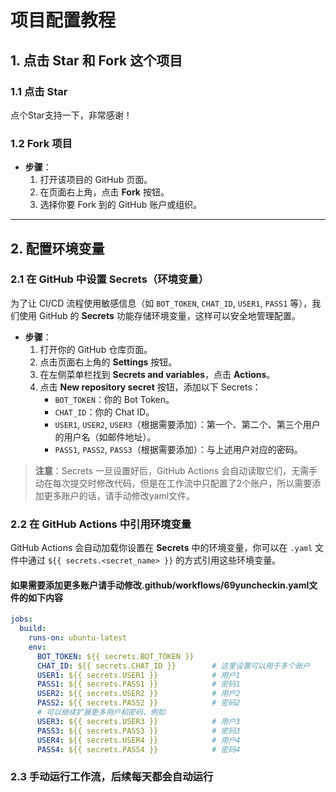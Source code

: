 # 项目配置教程

## 1. 点击 Star 和 Fork 这个项目

### 1.1 点击 Star

点个Star支持一下，非常感谢！

### 1.2 Fork 项目

- **步骤**：
    1. 打开该项目的 GitHub 页面。
    2. 在页面右上角，点击 **Fork** 按钮。
    3. 选择你要 Fork 到的 GitHub 账户或组织。

---

## 2. 配置环境变量

### 2.1 在 GitHub 中设置 Secrets（环境变量）

为了让 CI/CD 流程使用敏感信息（如 `BOT_TOKEN`, `CHAT_ID`, `USER1`, `PASS1` 等），我们使用 GitHub 的 **Secrets** 功能存储环境变量，这样可以安全地管理配置。

- **步骤**：
    1. 打开你的 GitHub 仓库页面。
    2. 点击页面右上角的 **Settings** 按钮。
    3. 在左侧菜单栏找到 **Secrets and variables**，点击 **Actions**。
    4. 点击 **New repository secret** 按钮，添加以下 Secrets：
        - `BOT_TOKEN`：你的 Bot Token。
        - `CHAT_ID`：你的 Chat ID。
        - `USER1`, `USER2`, `USER3`（根据需要添加）：第一个、第二个、第三个用户的用户名（如邮件地址）。
        - `PASS1`, `PASS2`, `PASS3`（根据需要添加）：与上述用户对应的密码。

> **注意**：Secrets 一旦设置好后，GitHub Actions 会自动读取它们，无需手动在每次提交时修改代码，但是在工作流中只配置了2个账户，所以需要添加更多账户的话，请手动修改yaml文件。

### 2.2 在 GitHub Actions 中引用环境变量

GitHub Actions 会自动加载你设置在 **Secrets** 中的环境变量，你可以在 `.yaml` 文件中通过 `${{ secrets.<secret_name> }}` 的方式引用这些环境变量。

#### 如果需要添加更多账户请手动修改.github/workflows/69yuncheckin.yaml文件的如下内容

```yaml
jobs:
  build:
    runs-on: ubuntu-latest
    env:
      BOT_TOKEN: ${{ secrets.BOT_TOKEN }}
      CHAT_ID: ${{ secrets.CHAT_ID }}        # 这里设置可以用于多个账户
      USER1: ${{ secrets.USER1 }}            # 用户1
      PASS1: ${{ secrets.PASS1 }}            # 密码1
      USER2: ${{ secrets.USER2 }}            # 用户2
      PASS2: ${{ secrets.PASS2 }}            # 密码2
      # 可以继续扩展更多用户和密码，例如
      USER3: ${{ secrets.USER3 }}            # 用户3
      PASS3: ${{ secrets.PASS3 }}            # 密码3
      USER4: ${{ secrets.USER4 }}            # 用户4
      PASS4: ${{ secrets.PASS4 }}            # 密码4
```

### 2.3 手动运行工作流，后续每天都会自动运行
